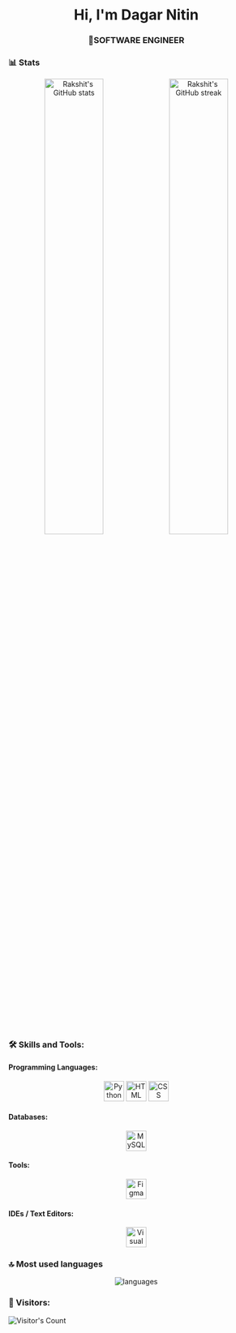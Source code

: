 <h1 align="center">Hi, I'm Dagar Nitin</h1>
<h3 align="center">🚀SOFTWARE ENGINEER</h3>

### 📊 Stats
<div align="center">
<img src="https://github-readme-stats.vercel.app/api?username=dentiquek&show_icons=true&theme=radical&hide_broder=true" alt="Rakshit's GitHub stats" width="48%" >
<img src="https://github-readme-streak-stats.herokuapp.com/?user=dentiquek&theme=github_dark&hide_border=true" alt="Rakshit's GitHub streak" width="48%" >
</div>

### 🛠️ Skills and Tools:

#### Programming Languages:

<div align="center"> 
<img src="https://upload.wikimedia.org/wikipedia/commons/c/c3/Python-logo-notext.svg" alt="Python" height="40">
  
<img src="https://upload.wikimedia.org/wikipedia/commons/6/61/HTML5_logo_and_wordmark.svg" alt="HTML" height="40">
<img src="https://upload.wikimedia.org/wikipedia/commons/d/d5/CSS3_logo_and_wordmark.svg" alt="CSS" height="40">

</div>  
  
#### Databases:

<div align="center">
<img src="https://profilinator.rishav.dev/skills-assets/mysql-original-wordmark.svg" alt="MySQL" height="40">
</div>

#### Tools:

<div align="center">
<img src="https://upload.wikimedia.org/wikipedia/commons/3/33/Figma-logo.svg" alt="Figma" height="40">  
</div>

#### IDEs / Text Editors:

<div align="center">
<img src="https://upload.wikimedia.org/wikipedia/commons/thumb/9/9a/Visual_Studio_Code_1.35_icon.svg/2048px-Visual_Studio_Code_1.35_icon.svg.png" alt="Visual Studio Code" height="40">  
</div>
  

### 🔝 Most used languages
<div align="center">
<img alt="languages" src="https://github-readme-stats.vercel.app/api/top-langs/?username=dentiquek&theme=github_dark&hide_border=true&layout=compact" />
</div>


### 👥 Visitors:

![Visitor's Count](https://profile-counter.glitch.me/dentiquek/count.svg)

